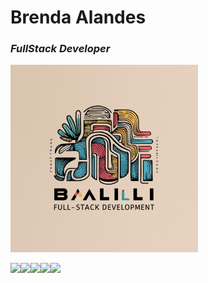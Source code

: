 # Brenda Alandes
### _*FullStack Developer*_


<img src="LOGO BALILI.jpg" alt="logobalili" width="300"/>

<img src="https://i.giphy.com/media/v1.Y2lkPTc5MGI3NjExNjE4M2J3anMxZ2lzNXgwM2dkb21yaDNzMTdzZGdjYW11bXF2ZjUybCZlcD12MV9pbnRlcm5hbF9naWZfYnlfaWQmY3Q9Zw/KAq5w47R9rmTuvWOWa/giphy.gif" width=50><img src="https://i.giphy.com/media/v1.Y2lkPTc5MGI3NjExNTZ2OW5sbDJmbWc1b3R6ZHlhdDJsbDF0ZzZjNzluOTNiaGhjejdtZyZlcD12MV9pbnRlcm5hbF9naWZfYnlfaWQmY3Q9Zw/SvFocn0wNMx0iv2rYz/giphy.gif" width=50><img src="https://media.giphy.com/media/SS8CV2rQdlYNLtBCiF/giphy.gif?cid=790b7611menoxyn1qrv62f9uptn7ch1v9s679etaz9r8hyjo&ep=v1_gifs_search&rid=giphy.gif&ct=g" width=50><img src="https://i.giphy.com/media/v1.Y2lkPTc5MGI3NjExeDUzb2x4OHV0YWtsdDRtem43ejk4cXRpcnozdmNlZjZweW53MjBjbCZlcD12MV9pbnRlcm5hbF9naWZfYnlfaWQmY3Q9Zw/du3J3cXyzhj75IOgvA/giphy.gif" width=50><img src="https://i.giphy.com/media/v1.Y2lkPTc5MGI3NjExZHhncnZldm9hYW1vbjJub2E4ZG9qbHJ6M25haTMydHVjaTZiam5uZiZlcD12MV9pbnRlcm5hbF9naWZfYnlfaWQmY3Q9Zw/liRTgRfK9XljrH2EFt/giphy.gif" width=50>

<!--
**balili92/balili92** is a ✨ _special_ ✨ repository because its `README.md` (this file) appears on your GitHub profile.

Here are some ideas to get you started:

- 🔭 I’m currently working on ...
- 🌱 I’m currently learning ...
- 👯 I’m looking to collaborate on ...
- 🤔 I’m looking for help with ...
- 💬 Ask me about ...
- 📫 How to reach me: ...
- 😄 Pronouns: ...
- ⚡ Fun fact: ...
-->
